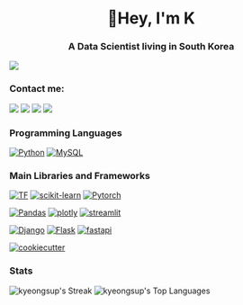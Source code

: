 <h1 align="center">👋Hey, I'm K</h1>
<h3 align="center">A Data Scientist living in South Korea</h3>


[![](https://img.shields.io/badge/개발자_포트폴리오-61A234?style=for-the-badge&logo=codementor&logoColor=white)](https://kyeongsupchoi.github.io)

### Contact me: 

[![](https://img.shields.io/badge/LinkedIn-0077B5?style=for-the-badge&logo=linkedin&logoColor=white)](https://www.linkedin.com/in/kyeongsup-choi/)
[![](https://img.shields.io/badge/Gmail-D14836?style=for-the-badge&logo=gmail&logoColor=white)]("https://kyeongsupchoi@gmail.com")
[![](https://img.shields.io/badge/Kaggle-20BEFF?style=for-the-badge&logo=Kaggle&logoColor=white)](https://www.kaggle.com/kyeongsupchoi)
[![](https://img.shields.io/badge/Blog-800000?style=for-the-badge&logo=blogger&logoColor=white)](https://kyeongsupchoi.github.io)

### Programming Languages

[![Python](https://img.shields.io/badge/-Python-306998?logo=python&logoColor=white&style=for-the-badge)](#)
[![MySQL](https://img.shields.io/badge/MySQL-00758F?style=for-the-badge&logo=mysql&logoColor=white)](#)

### Main Libraries and Frameworks
[![TF](https://img.shields.io/badge/TensorFlow-FFA800?style=for-the-badge&logo=tensorflow&logoColor=white)](#) 
[![scikit-learn](https://img.shields.io/badge/scikit−learn-29ABE2.svg?&style=for-the-badge&logo=scikitlearn&logoColor=white)](#)
[![Pytorch](https://img.shields.io/badge/Pytorch-DB3C18?style=for-the-badge&logo=pytorch&logoColor=white)](#) 

[![Pandas](https://img.shields.io/badge/pandas-E70488?&style=for-the-badge&logo=pandas&logoColor=white)](#)
[![plotly](https://img.shields.io/badge/plotly-%23026E38.svg?&style=for-the-badge&logo=plotly&logoColor=white)](#)
[![streamlit](https://img.shields.io/badge/streamlit-f63366.svg?&style=for-the-badge&logo=streamlit&logoColor=white)](#)

[![Django](https://img.shields.io/badge/Django-092E20?style=for-the-badge&logo=django&logoColor=white)](#)
[![Flask](https://img.shields.io/badge/Flask-734f96?style=for-the-badge&logo=flask&logoColor=white)](#) 
[![fastapi](https://img.shields.io/badge/fastapi-05998b.svg?&style=for-the-badge&logo=fastapi&logoColor=white)](#)   

[![cookiecutter](https://img.shields.io/badge/cookiecutter-DCAF18?&style=for-the-badge&logo=cookiecutter&logoColor=white)](#)

### Stats
![kyeongsup's Streak](https://github-readme-streak-stats.herokuapp.com/?user=kyeongsupchoi&theme=tokyonight&hide_border=false)
![kyeongsup's Top Languages](https://github-readme-stats.vercel.app/api/top-langs/?username=kyeongsupchoi&theme=tokyonight&show_icons=true&hide_border=false&layout=compact)
